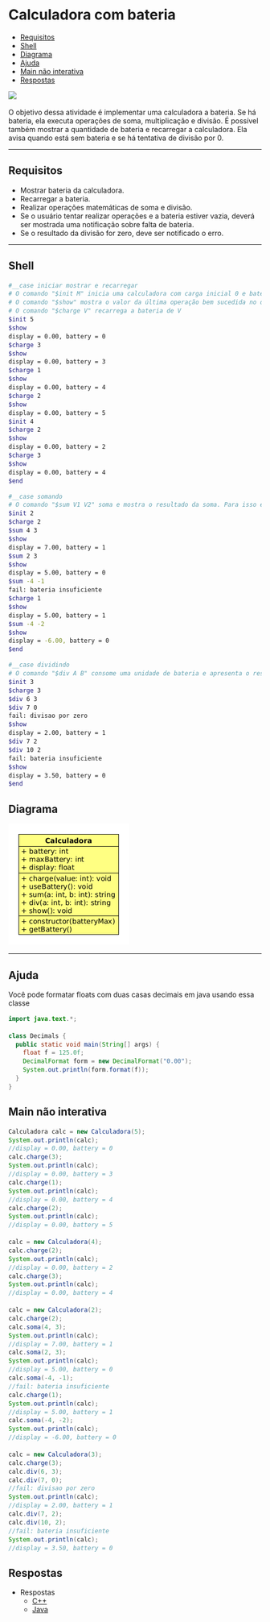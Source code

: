 # Calculadora com bateria

<!--TOC_BEGIN-->
- [Requisitos](#requisitos)
- [Shell](#shell)
- [Diagrama](#diagrama)
- [Ajuda](#ajuda)
- [Main não interativa](#main-não-interativa)
- [Respostas](#respostas)

<!--TOC_END-->

![](figura.jpg)

O objetivo dessa atividade é implementar uma calculadora a bateria. Se há bateria, ela executa operações de soma, multiplicação e divisão. É possível também mostrar a quantidade de bateria e recarregar a calculadora. Ela avisa quando está sem bateria e se há tentativa de divisão por 0.


***
## Requisitos

- Mostrar bateria da calculadora.
- Recarregar a bateria.
- Realizar operações matemáticas de soma e divisão.
- Se o usuário tentar realizar operações e a bateria estiver vazia, deverá ser mostrada uma notificação sobre falta de bateria.
- Se o resultado da divisão for zero, deve ser notificado o erro.


***
## Shell

```bash
#__case iniciar mostrar e recarregar
# O comando "$init M" inicia uma calculadora com carga inicial 0 e bateria máxima M.
# O comando "$show" mostra o valor da última operação bem sucedida no display e o estado da bateria
# O comando "$charge V" recarrega a bateria de V
$init 5
$show
display = 0.00, battery = 0
$charge 3
$show
display = 0.00, battery = 3
$charge 1
$show
display = 0.00, battery = 4
$charge 2
$show
display = 0.00, battery = 5
$init 4
$charge 2
$show
display = 0.00, battery = 2
$charge 3
$show
display = 0.00, battery = 4
$end	
```	
```bash
#__case somando
# O comando "$sum V1 V2" soma e mostra o resultado da soma. Para isso ele precisa gastar uma unidade de bateria. Caso não exista bateria suficiente informe.
$init 2
$charge 2
$sum 4 3
$show
display = 7.00, battery = 1
$sum 2 3
$show
display = 5.00, battery = 0
$sum -4 -1
fail: bateria insuficiente
$charge 1
$show
display = 5.00, battery = 1
$sum -4 -2
$show
display = -6.00, battery = 0
$end
```
```bash
#__case dividindo
# O comando "$div A B" consome uma unidade de bateria e apresenta o resultado da divisão inteira entre os números inteiros A e B. Se B for 0 ou não houver bateria, informe os erros. Tentar dividir por 0 consome uma unidade de bateria.
$init 3
$charge 3
$div 6 3
$div 7 0
fail: divisao por zero
$show
display = 2.00, battery = 1
$div 7 2
$div 10 2
fail: bateria insuficiente
$show
display = 3.50, battery = 0
$end
```
## Diagrama
![](diagrama.png)

***    

## Ajuda

Você pode formatar floats com duas casas decimais em java usando essa classe

```java
import java.text.*;
  
class Decimals {
  public static void main(String[] args) {
    float f = 125.0f;
    DecimalFormat form = new DecimalFormat("0.00");
    System.out.println(form.format(f));
  }
}
```

## Main não interativa
```java
Calculadora calc = new Calculadora(5);
System.out.println(calc);
//display = 0.00, battery = 0
calc.charge(3);
System.out.println(calc);
//display = 0.00, battery = 3
calc.charge(1);
System.out.println(calc);
//display = 0.00, battery = 4
calc.charge(2);
System.out.println(calc);
//display = 0.00, battery = 5

calc = new Calculadora(4);
calc.charge(2);
System.out.println(calc);
//display = 0.00, battery = 2
calc.charge(3);
System.out.println(calc);
//display = 0.00, battery = 4

calc = new Calculadora(2);
calc.charge(2);
calc.soma(4, 3);
System.out.println(calc);
//display = 7.00, battery = 1
calc.soma(2, 3);
System.out.println(calc);
//display = 5.00, battery = 0
calc.soma(-4, -1);
//fail: bateria insuficiente
calc.charge(1);
System.out.println(calc);
//display = 5.00, battery = 1
calc.soma(-4, -2);
System.out.println(calc);
//display = -6.00, battery = 0

calc = new Calculadora(3);
calc.charge(3);
calc.div(6, 3);
calc.div(7, 0);
//fail: divisao por zero
System.out.println(calc);
//display = 2.00, battery = 1
calc.div(7, 2);
calc.div(10, 2);
//fail: bateria insuficiente
System.out.println(calc);
//display = 3.50, battery = 0
```

## Respostas

- Respostas
    - [C++](solver.cpp)
    - [Java](Solver.java)